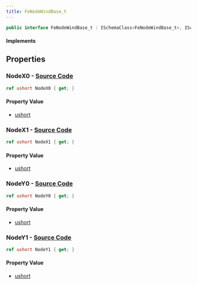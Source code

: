 ```yaml
---
title: FeNodeWindBase_t
---
```


```csharp
public interface FeNodeWindBase_t : ISchemaClass<FeNodeWindBase_t>, ISchemaField, ISchemaClass, INativeHandle
```

#### Implements

## Properties

### **NodeX0** - [Source Code](https://github.com/swiftly-solution/swiftlys2/blob/main/managed/src/SwiftlyS2.Generated/Schemas/Interfaces/FeNodeWindBase_t.cs#L16)

```csharp
ref ushort NodeX0 { get; }
```

#### Property Value

- [ushort](https://learn.microsoft.com/dotnet/api/system.uint16)

### **NodeX1** - [Source Code](https://github.com/swiftly-solution/swiftlys2/blob/main/managed/src/SwiftlyS2.Generated/Schemas/Interfaces/FeNodeWindBase_t.cs#L18)

```csharp
ref ushort NodeX1 { get; }
```

#### Property Value

- [ushort](https://learn.microsoft.com/dotnet/api/system.uint16)

### **NodeY0** - [Source Code](https://github.com/swiftly-solution/swiftlys2/blob/main/managed/src/SwiftlyS2.Generated/Schemas/Interfaces/FeNodeWindBase_t.cs#L20)

```csharp
ref ushort NodeY0 { get; }
```

#### Property Value

- [ushort](https://learn.microsoft.com/dotnet/api/system.uint16)

### **NodeY1** - [Source Code](https://github.com/swiftly-solution/swiftlys2/blob/main/managed/src/SwiftlyS2.Generated/Schemas/Interfaces/FeNodeWindBase_t.cs#L22)

```csharp
ref ushort NodeY1 { get; }
```

#### Property Value

- [ushort](https://learn.microsoft.com/dotnet/api/system.uint16)

